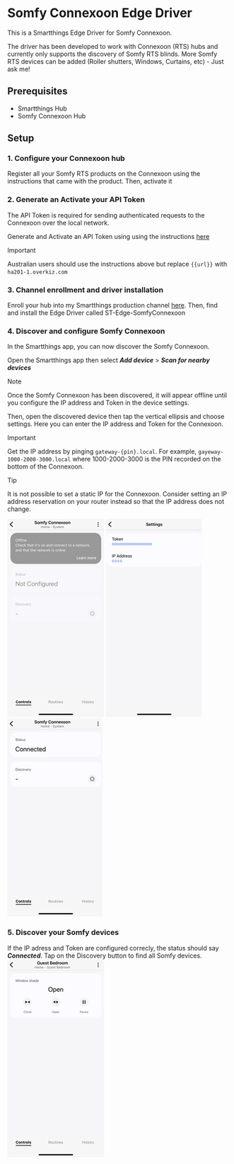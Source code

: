 # Somfy Connexoon Edge Driver
This is a Smartthings Edge Driver for Somfy Connexoon. 

The driver has been developed to work with Connexoon (RTS) hubs and currently only supports the discovery of Somfy RTS blinds. More Somfy RTS devices can be added (Roller shutters, Windows, Curtains, etc) - Just ask me!

## Prerequisites
- Smartthings Hub
- Somfy Connexoon Hub

## Setup

### 1. Configure your Connexoon hub 

Register all your Somfy RTS products on the Connexoon using the instructions that came with the product. Then, activate it 

### 2. Generate an Activate your API Token

The API Token is required for sending authenticated requests to the Connexoon over the local network.

Generate and Activate an API Token using using the instructions [here](https://github.com/Somfy-Developer/Somfy-TaHoma-Developer-Mode)

> [!IMPORTANT]
> Australian users should use the instructions above but replace `{{url}}` with `ha201-1.overkiz.com`

### 3. Channel enrollment and driver installation

Enroll your hub into my Smartthings production channel [here](https://callaway.smartthings.com/channels/d9a44c51-f5db-4849-81a6-dc7c6b3540ff). Then, find and install the Edge Driver called ST-Edge-SomfyConnexoon

### 4. Discover and configure Somfy Connexoon

In the Smartthings app, you can now discover the Somfy Connexoon.

Open the Smartthings app then select ***Add device*** > ***Scan for nearby devices*** 

> [!NOTE]
> Once the Somfy Connexoon has been discovered, it will appear offline until you configure the IP address and Token in the device settings.

Then, open the discovered device then tap the vertical ellipsis and choose settings. Here you can enter the IP address and Token for the Connexoon.

> [!IMPORTANT]
> Get the IP address by pinging `gateway-{pin}.local`. For example, `gayeway-1000-2000-3000.local` where 1000-2000-3000 is the PIN recorded on the bottom of the Connexoon.

> [!TIP]
> It is not possible to set a static IP for the Connexoon. Consider setting an IP address reservation on your router instead so that the IP address does not change.

![Screenshot of Somfy Connexoon device not configured and offline](assets/images/screenshot_connexoon-notconfigured.png)
![Screenshot of Somfy Connexoon device settings](assets/images/screenshot_connexoon-settings.png)
![Screenshot of Somfy Connexoon device online and connected](assets/images/screenshot_connexoon-connected.png)

### 5. Discover your Somfy devices

If the IP adress and Token are configured correcly, the status should say ***Connected***. Tap on the Discovery button to find all Somfy devices.
![Screenshot of Somfy Blind](assets/images/screenshot_blind.png)

